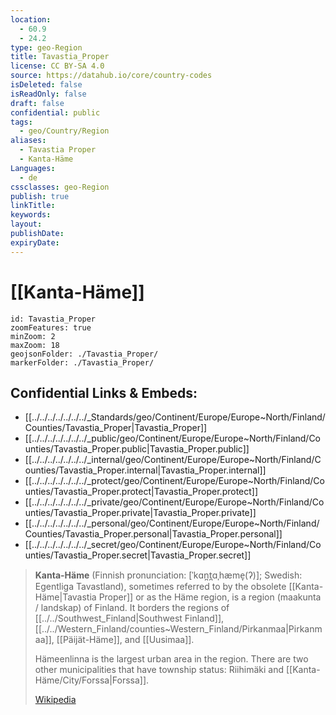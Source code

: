 ```yaml
---
location:
  - 60.9
  - 24.2
type: geo-Region
title: Tavastia_Proper
license: CC BY-SA 4.0
source: https://datahub.io/core/country-codes
isDeleted: false
isReadOnly: false
draft: false
confidential: public
tags:
  - geo/Country/Region
aliases:
  - Tavastia Proper
  - Kanta-Häme
Languages:
  - de
cssclasses: geo-Region
publish: true
linkTitle: 
keywords: 
layout: 
publishDate: 
expiryDate:
---
```


# [[Kanta-Häme]]

```leaflet
id: Tavastia_Proper
zoomFeatures: true 
minZoom: 2 
maxZoom: 18
geojsonFolder: ./Tavastia_Proper/
markerFolder: ./Tavastia_Proper/
```


## Confidential Links & Embeds: 
- [[../../../../../../../_Standards/geo/Continent/Europe/Europe~North/Finland/Counties/Tavastia_Proper|Tavastia_Proper]] 
- [[../../../../../../../_public/geo/Continent/Europe/Europe~North/Finland/Counties/Tavastia_Proper.public|Tavastia_Proper.public]] 
- [[../../../../../../../_internal/geo/Continent/Europe/Europe~North/Finland/Counties/Tavastia_Proper.internal|Tavastia_Proper.internal]] 
- [[../../../../../../../_protect/geo/Continent/Europe/Europe~North/Finland/Counties/Tavastia_Proper.protect|Tavastia_Proper.protect]] 
- [[../../../../../../../_private/geo/Continent/Europe/Europe~North/Finland/Counties/Tavastia_Proper.private|Tavastia_Proper.private]] 
- [[../../../../../../../_personal/geo/Continent/Europe/Europe~North/Finland/Counties/Tavastia_Proper.personal|Tavastia_Proper.personal]] 
- [[../../../../../../../_secret/geo/Continent/Europe/Europe~North/Finland/Counties/Tavastia_Proper.secret|Tavastia_Proper.secret]] 



> **Kanta-Häme** (Finnish pronunciation: [ˈkɑn̪t̪ɑˌhæme̞(ʔ)]; Swedish: Egentliga Tavastland), 
> sometimes referred to by the obsolete [[Kanta-Häme|Tavastia Proper]] or as the Häme region, 
> is a region (maakunta / landskap) of Finland. 
> It borders the regions of [[../../Southwest_Finland|Southwest Finland]], [[../../Western_Finland/counties~Western_Finland/Pirkanmaa|Pirkanmaa]], [[Päijät-Häme]], and [[Uusimaa]].
>
> Hämeenlinna is the largest urban area in the region. 
> There are two other municipalities that have township status: Riihimäki and [[Kanta-Häme/City/Forssa|Forssa]].
>
> [Wikipedia](https://en.wikipedia.org/wiki/Kanta-H%C3%A4me) 


